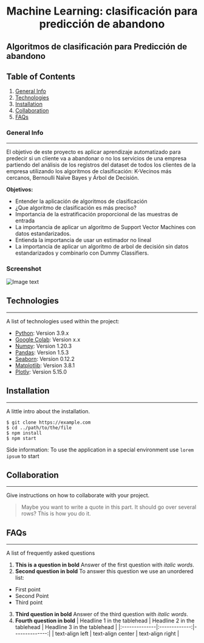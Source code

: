 <h1 align='center'>
 <b>Machine Learning: clasificación para predicción de abandono</b>
</h1>


## **Algoritmos de clasificación para Predicción de abandono**


## Table of Contents
1. [General Info](#general-info)
2. [Technologies](#technologies)
3. [Installation](#installation)
4. [Collaboration](#collaboration)
5. [FAQs](#faqs)
### General Info
***
El objetivo de este proyecto es aplicar aprendizaje automatizado para predecir si un cliente va a abandonar o no los servicios de una empresa partiendo del análisis de los registros del dataset de todos los clientes de la empresa utilizando los algoritmos de clasificación: K-Vecinos más cercanos, Bernoulli Naïve Bayes y Árbol de Decisión. 

<b>Objetivos:</b> 
- Entender la aplicación de algoritmos de clasificación
- ¿Que algoritmo de clasificación es más preciso?
- Importancia de la estratificación proporcional de las muestras de entrada
- La importancia de aplicar un algoritmo de Support Vector Machines con datos estandarizados.
- Entienda la importancia de usar un estimador no lineal
- La importancia de aplicar un algoritmo de arbol de decisión sin datos estandarizados y combinarlo con Dummy Classifiers.


### Screenshot
![Image text](https://www.united-internet.de/fileadmin/user_upload/Brands/Downloads/Logo_IONOS_by.jpg)
## Technologies
***
A list of technologies used within the project:
* [Python](https://example.com): Version 3.9.x
* [Google Colab](https://example.com): Version x.x
* [Numpy](http://www.numpy.org/): Version 1.20.3
* [Pandas](https://pandas.pydata.org/pandas-docs/stable/visualization.html): Version 1.5.3
* [Seaborn](https://seaborn.pydata.org/): Version 0.12.2
* [Matplotlib](https://matplotlib.org/stable/): Version 3.8.1
* [Plotly](https://matplotlib.org/stable/): Version 5.15.0


## Installation
***
A little intro about the installation. 
```
$ git clone https://example.com
$ cd ../path/to/the/file
$ npm install
$ npm start
```
Side information: To use the application in a special environment use ```lorem ipsum``` to start
## Collaboration
***
Give instructions on how to collaborate with your project.
> Maybe you want to write a quote in this part. 
> It should go over several rows?
> This is how you do it.
## FAQs
***
A list of frequently asked questions
1. **This is a question in bold**
Answer of the first question with _italic words_. 
2. __Second question in bold__ 
To answer this question we use an unordered list:
* First point
* Second Point
* Third point
3. **Third question in bold**
Answer of the third question with *italic words*.
4. **Fourth question in bold**
| Headline 1 in the tablehead | Headline 2 in the tablehead | Headline 3 in the tablehead |
|:--------------|:-------------:|--------------:|
| text-align left | text-align center | text-align right |